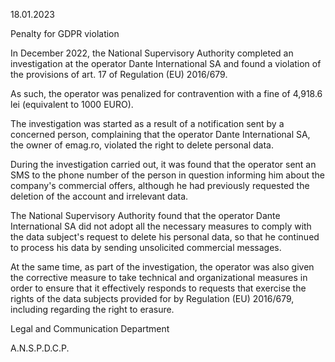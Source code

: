 18.01.2023

Penalty for GDPR violation

In December 2022, the National Supervisory Authority completed an investigation at the operator Dante International SA and found a violation of the provisions of art. 17 of Regulation (EU) 2016/679.

As such, the operator was penalized for contravention with a fine of 4,918.6 lei (equivalent to 1000 EURO).

The investigation was started as a result of a notification sent by a concerned person, complaining that the operator Dante International SA, the owner of emag.ro, violated the right to delete personal data.

During the investigation carried out, it was found that the operator sent an SMS to the phone number of the person in question informing him about the company's commercial offers, although he had previously requested the deletion of the account and irrelevant data.

The National Supervisory Authority found that the operator Dante International SA did not adopt all the necessary measures to comply with the data subject's request to delete his personal data, so that he continued to process his data by sending unsolicited commercial messages.

At the same time, as part of the investigation, the operator was also given the corrective measure to take technical and organizational measures in order to ensure that it effectively responds to requests that exercise the rights of the data subjects provided for by Regulation (EU) 2016/679, including regarding the right to erasure.

Legal and Communication Department

A.N.S.P.D.C.P.
